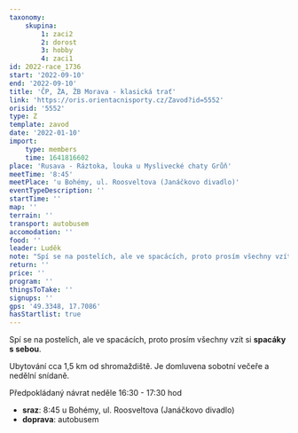 ```yaml
---
taxonomy:
    skupina:
        1: zaci2
        2: dorost
        3: hobby
        4: zaci1
id: 2022-race_1736
start: '2022-09-10'
end: '2022-09-10'
title: 'ČP, ŽA, ŽB Morava - klasická trať'
link: 'https://oris.orientacnisporty.cz/Zavod?id=5552'
orisid: '5552'
type: Z
template: zavod
date: '2022-01-10'
import:
    type: members
    time: 1641816602
place: 'Rusava - Ráztoka, louka u Myslivecké chaty Grůň'
meetTime: '8:45'
meetPlace: 'u Bohémy, ul. Roosveltova (Janáčkovo divadlo)'
eventTypeDescription: ''
startTime: ''
map: ''
terrain: ''
transport: autobusem
accomodation: ''
food: ''
leader: Luděk
note: "Spí se na postelích, ale ve spacácích, proto prosím všechny vzít si **spacáky s sebou**.\r\n\r\nUbytování cca 1,5 km od shromaždiště.\r\nJe domluvena sobotní večeře a nedělní snídaně.\r\n\r\nPředpokládaný návrat neděle 16:30 - 17:30 hod"
return: ''
price: ''
program: ''
thingsToTake: ''
signups: ''
gps: '49.3348, 17.7086'
hasStartlist: true
---
```


Spí se na postelích, ale ve spacácích, proto prosím všechny vzít si **spacáky s sebou**.

Ubytování cca 1,5 km od shromaždiště.
Je domluvena sobotní večeře a nedělní snídaně.

Předpokládaný návrat neděle 16:30 - 17:30 hod
* **sraz**: 8:45 u Bohémy, ul. Roosveltova (Janáčkovo divadlo)
* **doprava**: autobusem
